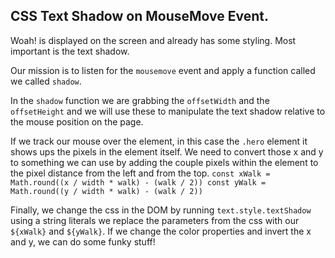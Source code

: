 ## CSS Text Shadow on MouseMove Event. 

Woah! is displayed on the screen and already has some styling. Most important is the text shadow. 

Our mission is to listen for the `mousemove` event and apply a function called we called `shadow`. 

In the `shadow` function we are grabbing the `offsetWidth` and the `offsetHeight` and we will use these to manipulate the text shadow relative to the mouse position on the page.

If we track our mouse over the element, in this case the `.hero` element it shows ups the pixels in the element itself. We need to convert those x and y to something we can use
by adding the couple pixels within the element to the pixel distance from the left and from the top.
`const xWalk = Math.round((x / width * walk) - (walk / 2))
const yWalk = Math.round((y / width * walk) - (walk / 2))`

Finally, we change the css in the DOM by running `text.style.textShadow`
using a string literals we replace the parameters from the css with our `${xWalk}` and `${yWalk}`. If we change the color properties and invert the x and y, we can do some funky stuff! 

